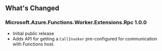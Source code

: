 ## What's Changed

<!-- Please add your release notes in the following format:
- My change description (#PR/#issue)
-->

### Microsoft.Azure.Functions.Worker.Extensions.Rpc 1.0.0

- Initial public release
- Adds API for getting a `CallInvoker` pre-configured for communication with Functions host. 
